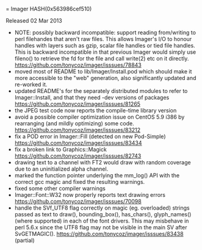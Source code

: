= Imager HASH(0x563986cef510)

Released 02 Mar 2013

- NOTE: possibly backward incompatible: support reading from/writing to perl filehandes that aren't raw files. This allows Imager's I/O to honour handles with layers such as gzip, scalar file handles or tied file handles. This is backward incompatible in that previous Imager would simply use fileno() to retrieve the fd for the file and call write(2) etc on it directly. https://github.com/tonycoz/imager/isssues/78843 
- moved most of README to lib/Imager/Install.pod which should make it more accessible to the "web" generation, also significantly updated and re-worked it. 
- updated README's for the separately distributed modules to refer to Imager::Install, and that they need -dev versions of packages https://github.com/tonycoz/imager/isssues/81265 
- the JPEG test code now reports the compile-time library version 
- avoid a possible compiler optimization issue on CentOS 5.9 i386 by rearranging (and mildly optimizing) some code. https://github.com/tonycoz/imager/isssues/83212 
- fix a POD error in Imager::Fill (detected on new Pod-Simple) https://github.com/tonycoz/imager/isssues/83434 
- fix a broken link to Graphics::Magick https://github.com/tonycoz/imager/isssues/82743 
- drawing text to a channel with FT2 would draw with random coverage due to an uninitialized alpha channel. 
- marked the function pointer underlying the mm_log() API with the correct gcc magic and fixed the resulting warnings. 
- fixed some other compiler warnings 
- Imager::Font::W32 now properly reports text drawing errors https://github.com/tonycoz/imager/isssues/70098 
- handle the SVf_UTF8 flag correctly on magic (eg. overloaded) strings passed as text to draw(), bounding_box(), has_chars(), glyph_names() (where supported) in each of the font drivers. This may misbehave in perl 5.6.x since the UTF8 flag may not be visible in the main SV after SvGETMAGIC(). https://github.com/tonycoz/imager/isssues/83438 (partial)